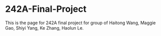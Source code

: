 # 242A-Final-Project
This is the page for 242A final project for group of Haitong Wang, Maggie Gao, Shiyi Yang, Ke Zhang, Haolun Le.
